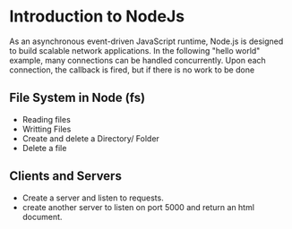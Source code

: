# Introduction to NodeJs
<p> As an asynchronous event-driven JavaScript runtime, Node.js is designed to build scalable network applications. In the following "hello world" example, many connections can be handled concurrently. Upon each connection, the callback is fired, but if there is no work to be done
</p>

## File System in Node (fs)
* Reading files
* Writting Files
* Create and delete a Directory/ Folder
* Delete a file 

## Clients and Servers
* Create a server and listen to requests.
* create another server to listen on port 5000 and return an html document.